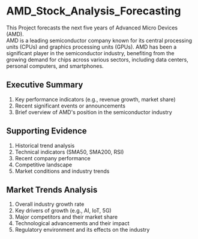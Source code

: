 # AMD_Stock_Analysis_Forecasting
This Project forecasts the next five years of Advanced Micro Devices (AMD). 
<br/>AMD is a leading semiconductor company known for its central processing units (CPUs) and graphics processing units (GPUs). AMD has been a significant player in the semiconductor industry, benefiting from the growing demand for chips across various sectors, including data centers, personal computers, and smartphones.

## Executive Summary
1. Key performance indicators (e.g., revenue growth, market share)
2. Recent significant events or announcements
3. Brief overview of AMD's position in the semiconductor industry

## Supporting Evidence
1. Historical trend analysis
2. Technical indicators (SMA50, SMA200, RSI)
3. Recent company performance
4. Competitive landscape
5. Market conditions and industry trends

## Market Trends Analysis
1. Overall industry growth rate
2. Key drivers of growth (e.g., AI, IoT, 5G)
3. Major competitors and their market share
4. Technological advancements and their impact
5. Regulatory environment and its effects on the industry
